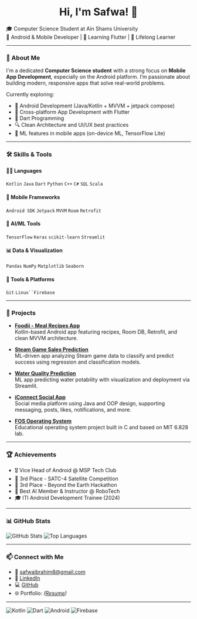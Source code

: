 <h1 align="center">Hi, I'm Safwa! 👋</h1>

🎓 Computer Science Student at Ain Shams University  
📱 Android & Mobile Developer | 🚀 Learning Flutter | 🌱 Lifelong Learner

---

### 🚀 About Me
I'm a dedicated **Computer Science student** with a strong focus on **Mobile App Development**, especially on the Android platform. I’m passionate about building modern, responsive apps that solve real-world problems.

Currently exploring:

- 📱 Android Development (Java/Kotlin + MVVM + jetpack compose)
- 🧩 Cross-platform App Development with Flutter
- 🎯 Dart Programming
- 🔍 Clean Architecture and UI/UX best practices
- 🤖 ML features in mobile apps (on-device ML, TensorFlow Lite)

---

### 🛠️ Skills & Tools

#### 👨‍💻 Languages
`Kotlin` `Java` `Dart` `Python` `C++` `C#` `SQL` `Scala`

#### 📱 Mobile Frameworks
`Android SDK` `Jetpack` `MVVM` `Room` `Retrofit`

#### 🧠 AI/ML Tools
`TensorFlow` `Keras` `scikit-learn` `Streamlit`

#### 📊 Data & Visualization
`Pandas` `NumPy` `Matplotlib` `Seaborn`

#### 🔧 Tools & Platforms
`Git` `Linux``Firebase` 

---

### 🧪 Projects

- **[Foodii - Meal Recipes App](https://github.com/safwa25/Meal-recipes-app)**  
  Kotlin-based Android app featuring recipes, Room DB, Retrofit, and clean MVVM architecture.

- **[Steam Game Sales Prediction](https://github.com/3twla-Girls/Videogame-Sales-on-Steam-Prediction)**  
  ML-driven app analyzing Steam game data to classify and predict success using regression and classification models.

- **[Water Quality Prediction](https://github.com/safwa25/Water-Quality-Prediction)**  
  ML app predicting water potability with visualization and deployment via Streamlit.

- **[iConnect Social App](https://github.com/Abdallah-Sherif/iConnect-Social-App)**  
  Social media platform using Java and OOP design, supporting messaging, posts, likes, notifications, and more.

- **[FOS Operating System](https://github.com/safwa25/Fos-operating-system.git)**  
  Educational operating system project built in C and based on MIT 6.828 lab.

---

### 🏆 Achievements

- 🎖️ Vice Head of Android @ MSP Tech Club  
- 🥉 3rd Place - SATC-4 Satellite Competition  
- 🥉 3rd Place - Beyond the Earth Hackathon  
- 🏅 Best AI Member & Instructor @ RoboTech  
- 🎓 ITI Android Development Trainee (2024)

---

### 📊 GitHub Stats

![GitHub Stats](https://github-readme-stats.vercel.app/api?username=safwa25&show_icons=true&theme=github_dark)
![Top Languages](https://github-readme-stats.vercel.app/api/top-langs/?username=safwa25&layout=compact&theme=github_dark)

---

### 📫 Connect with Me
- 📧 [safwaibrahim8@gmail.com](mailto:safwaibrahim8@gmail.com)  
- 💼 [LinkedIn](https://www.linkedin.com/in/safwa-ibrahim/)  
- 💻 [GitHub](https://github.com/safwa25)  
- 🌐 Portfolio: *([Resume](https://drive.google.com/file/d/1Al3xphcmf5eIUkxHU1M1cjXi_vUTJHei/view?usp=sharing))*

---

![Kotlin](https://img.shields.io/badge/Kotlin-0095D5?style=for-the-badge&logo=kotlin&logoColor=white)
![Dart](https://img.shields.io/badge/Dart-0175C2?style=for-the-badge&logo=dart&logoColor=white)
![Android](https://img.shields.io/badge/Android-3DDC84?style=for-the-badge&logo=android&logoColor=white)
![Firebase](https://img.shields.io/badge/Firebase-FFCA28?style=for-the-badge&logo=firebase&logoColor=white)
